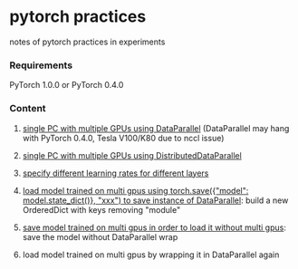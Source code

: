 # pytorch practices
notes of pytorch practices in experiments

### Requirements
PyTorch 1.0.0 or PyTorch 0.4.0

### Content
1. [single PC with multiple GPUs using DataParallel](https://github.com/winnechan/effective_pytorch/blob/master/pytorch1.0.0_multigpu_DataParallel.py) (DataParallel may hang with PyTorch 0.4.0, Tesla V100/K80 due to nccl issue)

2. [single PC with multiple GPUs using DistributedDataParallel](https://github.com/winnechan/pytorch_practices/blob/master/pytorch1.0.0_multigpu_DistributedDataParallel.py)

3. [specify different learning rates for different layers](https://github.com/winnechan/pytorch_practices/blob/master/specify_different_lr_for_different_layers.png)

4. [load model trained on multi gpus using torch.save({"model": model.state_dict()}, "xxx") to save instance of DataParallel](https://github.com/winnechan/pytorch_practices/blob/master/loading_models_trained_on_multigpus.png):
build a new OrderedDict with keys removing "module"

5. [save model trained on multi gpus in order to load it without multi gpus](https://github.com/winnechan/pytorch_practices/blob/master/saveing_models_trained_on_multigpus.png):
save the model without DataParallel wrap

6. load model trained on multi gpus by wrapping it in DataParallel again
